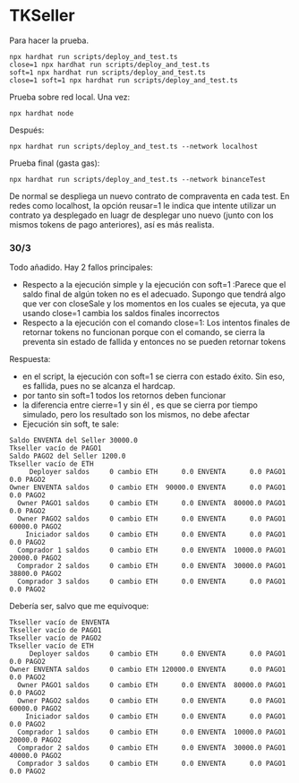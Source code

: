 # TKSeller

Para hacer la prueba.
```
npx hardhat run scripts/deploy_and_test.ts
close=1 npx hardhat run scripts/deploy_and_test.ts
soft=1 npx hardhat run scripts/deploy_and_test.ts
close=1 soft=1 npx hardhat run scripts/deploy_and_test.ts

```
Prueba sobre red local. Una vez:
```
npx hardhat node
```
Después:
```
npx hardhat run scripts/deploy_and_test.ts --network localhost
```
Prueba final (gasta gas):

```
npx hardhat run scripts/deploy_and_test.ts --network binanceTest
```

De normal se despliega un nuevo contrato de compraventa en cada test. En redes como localhost, la opción reusar=1 le indica que intente utilizar un contrato ya desplegado en luagr de desplegar uno nuevo (junto con los mismos tokens de pago anteriores), así es más realista.

### 30/3
Todo añadido.
Hay 2 fallos principales:
- Respecto a la ejecución simple y la ejecución con soft=1 :Parece que el saldo final de algún token no es el adecuado. Supongo que tendrá algo que ver con closeSale y los momentos en los cuales se ejecuta, ya que usando close=1 cambia los saldos finales incorrectos
- Respecto a la ejecución con el comando close=1: Los intentos finales de retornar tokens no funcionan porque con el comando, se cierra la preventa sin estado de fallida y entonces no se pueden retornar tokens

Respuesta:

- en el script, la ejecución con soft=1 se cierra con estado éxito. Sin eso, es fallida, pues no se alcanza el hardcap.
- por tanto sin soft=1 todos los retornos deben funcionar
- la diferencia entre cierre=1 y sin él , es que se cierra por tiempo simulado, pero los resultado son los mismos, no debe afectar
- Ejecución sin soft, te sale:
```
Saldo ENVENTA del Seller 30000.0
Tkseller vacío de PAGO1
Saldo PAGO2 del Seller 1200.0
Tkseller vacío de ETH
     Deployer saldos     0 cambio ETH      0.0 ENVENTA      0.0 PAGO1      0.0 PAGO2
Owner ENVENTA saldos     0 cambio ETH  90000.0 ENVENTA      0.0 PAGO1      0.0 PAGO2
  Owner PAGO1 saldos     0 cambio ETH      0.0 ENVENTA  80000.0 PAGO1      0.0 PAGO2
  Owner PAGO2 saldos     0 cambio ETH      0.0 ENVENTA      0.0 PAGO1  60000.0 PAGO2
    Iniciador saldos     0 cambio ETH      0.0 ENVENTA      0.0 PAGO1      0.0 PAGO2
  Comprador 1 saldos     0 cambio ETH      0.0 ENVENTA  10000.0 PAGO1  20000.0 PAGO2
  Comprador 2 saldos     0 cambio ETH      0.0 ENVENTA  30000.0 PAGO1  38800.0 PAGO2
  Comprador 3 saldos     0 cambio ETH      0.0 ENVENTA      0.0 PAGO1      0.0 PAGO2
```
Debería ser, salvo que me equivoque:
```
Tkseller vacío de ENVENTA
Tkseller vacío de PAGO1
Tkseller vacío de PAGO2
Tkseller vacío de ETH
     Deployer saldos     0 cambio ETH      0.0 ENVENTA      0.0 PAGO1      0.0 PAGO2
Owner ENVENTA saldos     0 cambio ETH 120000.0 ENVENTA      0.0 PAGO1      0.0 PAGO2
  Owner PAGO1 saldos     0 cambio ETH      0.0 ENVENTA  80000.0 PAGO1      0.0 PAGO2
  Owner PAGO2 saldos     0 cambio ETH      0.0 ENVENTA      0.0 PAGO1  60000.0 PAGO2
    Iniciador saldos     0 cambio ETH      0.0 ENVENTA      0.0 PAGO1      0.0 PAGO2
  Comprador 1 saldos     0 cambio ETH      0.0 ENVENTA  10000.0 PAGO1  20000.0 PAGO2
  Comprador 2 saldos     0 cambio ETH      0.0 ENVENTA  30000.0 PAGO1  40000.0 PAGO2
  Comprador 3 saldos     0 cambio ETH      0.0 ENVENTA      0.0 PAGO1      0.0 PAGO2
```